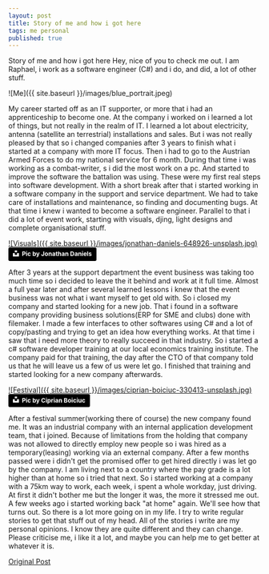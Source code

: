 ```yaml
---
layout: post
title: Story of me and how i got here
tags: me personal
published: true
---
```

Story of me and how i got here
Hey, nice of you to check me out.
I am Raphael, i work as a software engineer (C#) and i do, and did, a lot of other stuff.

![Me]({{ site.baseurl }}/images/blue_portrait.jpeg)

My career started off as an IT supporter, or more that i had an apprenticeship to become one. At the company i worked on i learned a lot of things, but not really in the realm of IT. I learned a lot about electricity, antenna (satellite an terrestrial) installations and sales. But i was not really pleased by that so i changed companies after 3 years to finish what i started at a company with more IT focus.
Then i had to go to the Austrian Armed Forces to do my national service for 6 month. During that time i was working as a combat-writer, s i did the most work on a pc. And started to improve the software the battalion was using. These were my first real steps into software development.
With a short break after that i started working in a software company in the support and service department. We had to take care of installations and maintenance, so finding and documenting bugs. At that time i knew i wanted to become a software engineer.
Parallel to that i did a lot of event work, starting with visuals, djing, light designs and complete organisational stuff.  


[![Visuals]({{ site.baseurl }}/images/jonathan-daniels-648926-unsplash.jpg)](https://unsplash.com/@dear_jondog)
<a style="background-color:black;color:white;text-decoration:none;padding:4px 6px;font-family:-apple-system, BlinkMacSystemFont, &quot;San Francisco&quot;, &quot;Helvetica Neue&quot;, Helvetica, Ubuntu, Roboto, Noto, &quot;Segoe UI&quot;, Arial, sans-serif;font-size:12px;font-weight:bold;line-height:1.2;display:inline-block;border-radius:3px" href="https://unsplash.com/@dear_jondog?utm_medium=referral&amp;utm_campaign=photographer-credit&amp;utm_content=creditBadge" target="_blank" rel="noopener noreferrer" title="Download free do whatever you want high-resolution photos from Jonathan Daniels"><span style="display:inline-block;padding:2px 3px"><svg xmlns="http://www.w3.org/2000/svg" style="height:12px;width:auto;position:relative;vertical-align:middle;top:-2px;fill:white" viewBox="0 0 32 32"><title>unsplash-logo</title><path d="M10 9V0h12v9H10zm12 5h10v18H0V14h10v9h12v-9z"></path></svg></span><span style="display:inline-block;padding:2px 3px">Pic by Jonathan Daniels</span></a>  


After 3 years at the support department the event business was taking too much time so i decided to leave the it behind and work at it full time.
Almost a full year later and after several learned lessons i knew that the event business was not what i want myself to get old with. So i closed my company and started looking for a new job. That i found in a software company providing business solutions(ERP for SME and clubs) done with filemaker. I made a few interfaces to other softwares using C# and a lot of copy/pasting and trying to get an idea how everything works.
At that time i saw that i need more theory to really succeed in that industry. So i started a c# software developer training at our local economics training institute. The company paid for that training, the day after the CTO of that company told us that he will leave us a few of us were let go. I finished that training and started looking for a new company afterwards.


[![Festival]({{ site.baseurl }}/images/ciprian-boiciuc-330413-unsplash.jpg)  ](https://unsplash.com/@ciprian)
<a style="background-color:black;color:white;text-decoration:none;padding:4px 6px;font-family:-apple-system, BlinkMacSystemFont, &quot;San Francisco&quot;, &quot;Helvetica Neue&quot;, Helvetica, Ubuntu, Roboto, Noto, &quot;Segoe UI&quot;, Arial, sans-serif;font-size:12px;font-weight:bold;line-height:1.2;display:inline-block;border-radius:3px" href="https://unsplash.com/@ciprian?utm_medium=referral&amp;utm_campaign=photographer-credit&amp;utm_content=creditBadge" target="_blank" rel="noopener noreferrer" title="Download free do whatever you want high-resolution photos from Ciprian Boiciuc"><span style="display:inline-block;padding:2px 3px"><svg xmlns="http://www.w3.org/2000/svg" style="height:12px;width:auto;position:relative;vertical-align:middle;top:-2px;fill:white" viewBox="0 0 32 32"><title>unsplash-logo</title><path d="M10 9V0h12v9H10zm12 5h10v18H0V14h10v9h12v-9z"></path></svg></span><span style="display:inline-block;padding:2px 3px">Pic by Ciprian Boiciuc</span></a>  


After a festival summer(working there of course) the new company found me. It was an industrial company with an internal application development team, that i joined. Because of limitations from the holding that company was not allowed to directly employ new people so i was hired as a temporary(leasing) working via an external company. After a few months passed were i didn't get the promised offer to get hired directly i was let go by the company.
I am living next to a country where the pay grade is a lot higher than at home so i tried that next. So i started working at a company with a 75km way to work, each week, i spent a whole workday, just driving. At first it didn't bother me but the longer it was, the more it stressed me out.
A few weeks ago i started working back "at home" again. We'll see how that turns out.
So there is a lot more going on in my life. I try to write regular stories to get that stuff out of my head.
All of the stories i write are my personal opinions. I know they are quite different and they can change. Please criticise me, i like it a lot, and maybe you can help me to get better at whatever it is.

[Original Post](https://medium.com/@rfkuster/random-dude-543a90909767)
